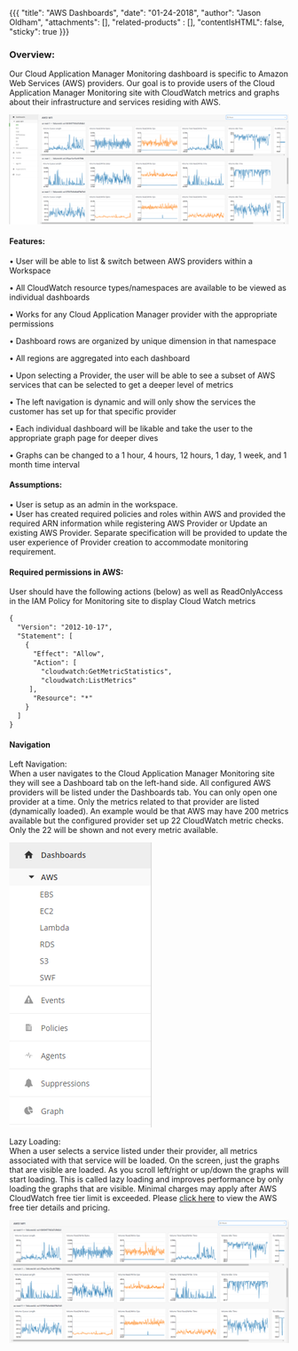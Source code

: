 {{{
  "title": "AWS Dashboards",
  "date": "01-24-2018",
  "author": "Jason Oldham",
  "attachments": [],
  "related-products" : [],
  "contentIsHTML": false,
  "sticky": true
}}}


### Overview:

Our Cloud Application Manager Monitoring dashboard is specific to Amazon Web Services (AWS) providers.  Our goal is to provide users of the Cloud Application Manager Monitoring site with CloudWatch metrics and graphs about their infrastructure and services residing with AWS.  

 ![AWS Dashboards Full](../../images/AWSDashboardsFull.PNG)

#### Features:

•	User will be able to list & switch between AWS providers within a Workspace 

•	All CloudWatch resource types/namespaces are available to be viewed as individual dashboards

•	Works for any Cloud Application Manager provider with the appropriate permissions

•	Dashboard rows are organized by unique dimension in that namespace

•	All regions are aggregated into each dashboard

•	Upon selecting a Provider, the user will be able to see a subset of AWS services that can be selected to get a deeper level of metrics

•	The left navigation is dynamic and will only show the services the customer has set up for that specific provider

•	Each individual dashboard will be likable and take the user to the appropriate graph page for deeper dives

•	Graphs can be changed to a 1 hour, 4 hours, 12 hours, 1 day, 1 week, and 1 month time interval

#### Assumptions:

•	User is setup as an admin in the workspace.  
•	User has created required policies and roles within AWS and provided the required ARN information while registering AWS Provider or Update an existing AWS Provider. Separate specification will be provided to update the user experience of Provider creation to accommodate monitoring requirement.

#### Required permissions in AWS:

User should have the following actions (below) as well as ReadOnlyAccess in the IAM Policy for Monitoring site to display Cloud Watch metrics  
```
{
  "Version": "2012-10-17",
  "Statement": [
    {
      "Effect": "Allow",
      "Action": [
        "cloudwatch:GetMetricStatistics",
        "cloudwatch:ListMetrics"
     ],
      "Resource": "*"
    }
  ]
}
```
#### Navigation 

Left Navigation:  
When a user navigates to the Cloud Application Manager Monitoring site they will see a Dashboard tab on the left-hand side.  All configured AWS providers will be listed under the Dashboards tab.  You can only open one provider at a time.  Only the metrics related to that provider are listed (dynamically loaded).  An example would be that AWS may have 200 metrics available but the configured provider set up 22 CloudWatch metric checks.  Only the 22 will be shown and not every metric available.

 ![AWS Dashboard Left Nav](../../images/AWSDashboardLeftNav.PNG)

Lazy Loading:  
When a user selects a service listed under their provider, all metrics associated with that service will be loaded.  On the screen, just the graphs that are visible are loaded.  As you scroll left/right or up/down the graphs will start loading.  This is called lazy loading and improves performance by only loading the graphs that are visible.  Minimal charges may apply after AWS CloudWatch free tier limit is exceeded.  Please [click here](https://aws.amazon.com/cloudwatch/pricing) to view the AWS free tier details and pricing.
 
![AWS Dashboard](../../images/AWSDashboard.PNG)
